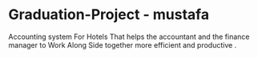 # Graduation-Project - mustafa

Accounting system For Hotels That helps the accountant and the finance manager to Work Along Side together more efficient and productive .
